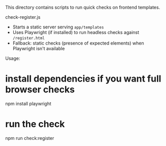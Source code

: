 This directory contains scripts to run quick checks on frontend templates.

check-register.js
 - Starts a static server serving `app/templates`
 - Uses Playwright (if installed) to run headless checks against `/register.html`
 - Fallback: static checks (presence of expected elements) when Playwright isn't available

Usage:
  # install dependencies if you want full browser checks
  npm install playwright

  # run the check
  npm run check:register
